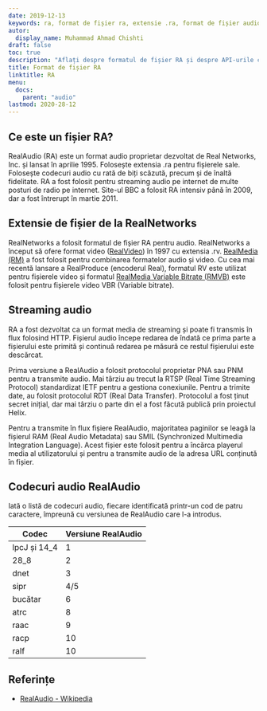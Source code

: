 ```yaml
---
date: 2019-12-13
keywords: ra, format de fișier ra, extensie .ra, format de fișier audio real, format audio ra, format de fișier RealAudio
autor:
  display_name: Muhammad Ahmad Chishti
draft: false
toc: true
description: "Aflați despre formatul de fișier RA și despre API-urile care pot crea și deschide fișiere RA."
title: Format de fișier RA
linktitle: RA
menu:
  docs:
    parent: "audio"
lastmod: 2020-28-12
---
```


## Ce este un fișier RA?

RealAudio (RA) este un format audio proprietar dezvoltat de Real Networks, Inc. și lansat în aprilie 1995. Folosește extensia .ra pentru fișierele sale. Folosește codecuri audio cu rată de biți scăzută, precum și de înaltă fidelitate. RA a fost folosit pentru streaming audio pe internet de multe posturi de radio pe internet. Site-ul BBC a folosit RA intensiv până în 2009, dar a fost întrerupt în martie 2011.

## Extensie de fișier de la RealNetworks ##

RealNetworks a folosit formatul de fișier RA pentru audio. RealNetworks a început să ofere format video ([RealVideo](/ro/video/rv/)) în 1997 cu extensia .rv. [RealMedia (RM)](/ro/video/rm/) a fost folosit pentru combinarea formatelor audio și video. Cu cea mai recentă lansare a RealProduce (encoderul Real), formatul RV este utilizat pentru fișierele video și formatul [RealMedia Variable Bitrate (RMVB)](/ro/video/rmvb/) este folosit pentru fișierele video VBR (Variable bitrate).

## Streaming audio ##

RA a fost dezvoltat ca un format media de streaming și poate fi transmis în flux folosind HTTP. Fișierul audio începe redarea de îndată ce prima parte a fișierului este primită și continuă redarea pe măsură ce restul fișierului este descărcat.

Prima versiune a RealAudio a folosit protocolul proprietar PNA sau PNM pentru a transmite audio. Mai târziu au trecut la RTSP (Real Time Streaming Protocol) standardizat IETF pentru a gestiona conexiunile. Pentru a trimite date, au folosit protocolul RDT (Real Data Transfer). Protocolul a fost ținut secret inițial, dar mai târziu o parte din el a fost făcută publică prin proiectul Helix.

Pentru a transmite în flux fișiere RealAudio, majoritatea paginilor se leagă la fișierul RAM (Real Audio Metadata) sau SMIL (Synchronized Multimedia Integration Language). Acest fișier este folosit pentru a încărca playerul media al utilizatorului și pentru a transmite audio de la adresa URL conținută în fișier.

## Codecuri audio RealAudio ##

Iată o listă de codecuri audio, fiecare identificată printr-un cod de patru caractere, împreună cu versiunea de RealAudio care l-a introdus.

|Codec|Versiune RealAudio|
|---|---|
|lpcJ și 14_4|1|
|28_8|2|
|dnet|3|
|sipr|4/5|
|bucătar|6|
|atrc|8|
|raac|9|
|racp|10|
|ralf|10|

## Referințe ##

- [RealAudio - Wikipedia](https://en.wikipedia.org/wiki/RealAudio)

